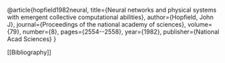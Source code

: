@article{hopfield1982neural,
  title={Neural networks and physical systems with emergent collective computational abilities},
  author={Hopfield, John J},
  journal={Proceedings of the national academy of sciences},
  volume={79},
  number={8},
  pages={2554--2558},
  year={1982},
  publisher={National Acad Sciences}
}

[[Bibliography]]